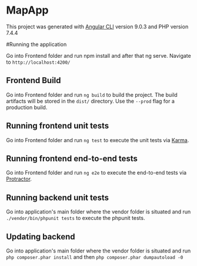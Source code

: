 # MapApp

This project was generated with [Angular CLI](https://github.com/angular/angular-cli) version 9.0.3 and PHP version 7.4.4

#Running the application

Go into Frontend folder and run npm install and after that ng serve. Navigate to `http://localhost:4200/`

## Frontend Build

Go into Frontend folder and run `ng build` to build the project. The build artifacts will be stored in the `dist/` directory. Use the `--prod` flag for a production build.

## Running frontend unit tests

Go into Frontend folder and run `ng test` to execute the unit tests via [Karma](https://karma-runner.github.io).

## Running frontend end-to-end tests

Go into Frontend folder and run `ng e2e` to execute the end-to-end tests via [Protractor](http://www.protractortest.org/).

## Running backend unit tests

Go into application's main folder where the vendor folder is situated and run `./vendor/bin/phpunit tests` to execute the phpunit tests.

## Updating backend

Go into application's main folder where the vendor folder is situated and run `php composer.phar install` and then `php composer.phar dumpautoload -0`